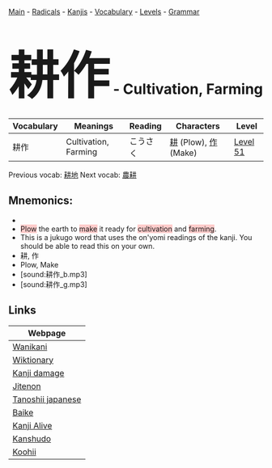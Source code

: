 <style> bigfont {font-size: 100px}</style>
[Main](../README.md) -
[Radicals](../radicals.md) -
[Kanjis](../kanjis.md) -
[Vocabulary](../vocabulary.md) -
[Levels](../levels.md) -
[Grammar](../grammar.md)
# <bigfont> 耕作</bigfont> - Cultivation, Farming 

| Vocabulary | Meanings | Reading | Characters | Level |
| --- | --- | --- | --- | --- |
| 耕作 | Cultivation, Farming | こうさく |  [耕](../kanjis/耕.md) (Plow), [作](../kanjis/作.md) (Make) | [Level 51](../levels/wk_level51.md) |

Previous vocab: [耕地](耕地.md) Next vocab: [農耕](農耕.md) 

## Mnemonics:

* 
* <span style="background-color:#ffcccb"> Plow</span> the earth to <span style="background-color:#ffcccb"> make</span> it ready for <span style="background-color:#ffcccb"> cultivation</span> and <span style="background-color:#ffcccb"> farming</span>.
* This is a jukugo word that uses the on'yomi readings of the kanji. You should be able to read this on your own.
* 耕, 作
* Plow, Make
* [sound:耕作_b.mp3]
* [sound:耕作_g.mp3]


## Links 

| Webpage |
| --- |
| [Wanikani          ](https://www.wanikani.com/kanji/耕作) |
| [Wiktionary        ](https://en.wiktionary.org/wiki/耕作) |
| [Kanji damage      ](http://www.kanjidamage.com/kanji/search?utf8=✓&q=耕作) |
| [Jitenon           ](https://jitenon.com/kanji/耕作) |
| [Tanoshii japanese ](https://www.tanoshiijapanese.com/dictionary/kanji.cfm?k=耕作) |
| [Baike             ](https://baike.baidu.com/item/耕作) |
| [Kanji Alive       ](https://app.kanjialive.com/耕作) |
| [Kanshudo          ](https://www.kanshudo.com/searchmn?q=耕作) |
| [Koohii            ](https://kanji.koohii.com/study/kanji/耕作) |
